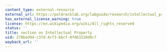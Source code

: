 ```yaml
---
content_type: external-resource
external_url: https://poldracklab.org/labguide/research/intellectual_property.html
has_external_license_warning: true
license: https://en.wikipedia.org/wiki/All_rights_reserved
status: ''
title: section on Intellectual Property
uid: 270bed94-c37d-4cf3-bbcf-0fd63220d9c7
wayback_url: ''
---
```

